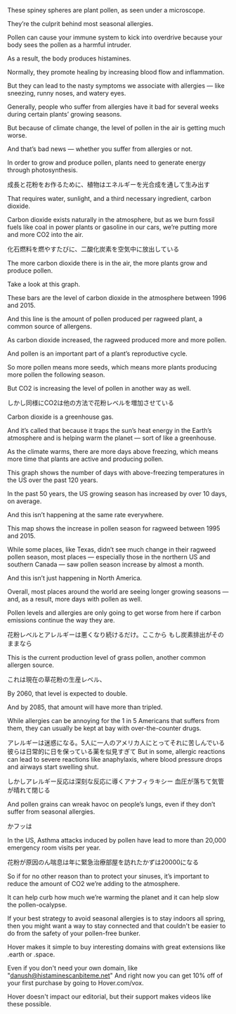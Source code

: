 These spiney spheres are plant pollen, as seen under a microscope.

They’re the culprit behind most seasonal allergies.

Pollen can cause your immune system to kick into overdrive because your body sees the pollen as a harmful intruder.

As a result, the body produces histamines.

Normally, they promote healing by increasing blood flow and inflammation.

But they can lead to the nasty symptoms we associate with allergies — like sneezing, runny noses, and watery eyes.

Generally, people who suffer from allergies have it bad for several weeks during certain plants’ growing seasons.

But because of climate change, the level of pollen in the air is getting much worse.

And that’s bad news — whether you suffer from allergies or not.

In order to grow and produce pollen, plants need to generate energy through photosynthesis.

成長と花粉をお作るために、植物はエネルギーを光合成を通して生み出す

That requires water, sunlight, and a third necessary ingredient, carbon dioxide.

Carbon dioxide exists naturally in the atmosphere, but as we burn fossil fuels like coal in power plants or gasoline in our cars, we’re putting more and more CO2 into the air.

化石燃料を燃やすたびに、二酸化炭素を空気中に放出している

The more carbon dioxide there is in the air, the more plants grow and produce pollen.

Take a look at this graph.

These bars are the level of carbon dioxide in the atmosphere between 1996 and 2015.

And this line is the amount of pollen produced per ragweed plant, a common source of allergens.

As carbon dioxide increased, the ragweed produced more and more pollen.

And pollen is an important part of a plant’s reproductive cycle.

So more pollen means more seeds, which means more plants producing more pollen the following season.

But CO2 is increasing the level of pollen in another way as well.

しかし同様にCO2は他の方法で花粉レベルを増加させている

Carbon dioxide is a greenhouse gas.

And it’s called that because it traps the sun’s heat energy in the Earth’s atmosphere and is helping warm the planet — sort of like a greenhouse.

As the climate warms, there are more days above freezing, which means more time that plants are active and producing pollen.

This graph shows the number of days with above-freezing temperatures in the US over the past 120 years.

In the past 50 years, the US growing season has increased by over 10 days, on average.

And this isn’t happening at the same rate everywhere.

This map shows the increase in pollen season for ragweed between 1995 and 2015.

While some places, like Texas, didn’t see much change in their ragweed pollen season, most places — especially those in the northern US and southern Canada — saw pollen season increase by almost a month.

And this isn’t just happening in North America.

Overall, most places around the world are seeing longer growing seasons — and, as a result, more days with pollen as well.

Pollen levels and allergies are only going to get worse from here if carbon emissions continue the way they are.

花粉レベルとアレルギーは悪くなり続けるだけ。ここから
もし炭素排出がそのままなら

This is the current production level of grass pollen, another common allergen source.

これは現在の草花粉の生産レベル、

By 2060, that level is expected to double.

And by 2085, that amount will have more than tripled.

While allergies can be annoying for the 1 in 5 Americans that suffers from them, they can usually be kept at bay with over-the-counter drugs.

アレルギーは迷惑になる。5人に一人のアメリカ人にとってそれに苦しんでいる彼らは日常的に日を保っている薬を似見すぎて
But in some, allergic reactions can lead to severe reactions like anaphylaxis, where blood pressure drops and airways start swelling shut.

しかしアレルギー反応は深刻な反応に導くアナフィラキシー
血圧が落ちて気管が晴れて閉じる

And pollen grains can wreak havoc on people’s lungs, even if they don’t suffer from seasonal allergies.

かフッは

In the US, Asthma attacks induced by pollen have lead to more than 20,000 emergency room visits per year.

花粉が原因のん喘息は年に緊急治療部屋を訪れたかずは20000になる

So if for no other reason than to protect your sinuses, it’s important to reduce the amount of CO2 we’re adding to the atmosphere.

It can help curb how much we’re warming the planet and it can help slow the pollen-ocalypse.

If your best strategy to avoid seasonal allergies is to stay indoors all spring, then you might want a way to stay connected and that couldn't be easier to do from the safety of your pollen-free bunker.

Hover makes it simple to buy interesting domains with great extensions like .earth or .space.

Even if you don't need your own domain, like "danush@histaminescanbiteme.net" And right now you can get 10% off of your first purchase by going to Hover.com/vox.

Hover doesn't impact our editorial, but their support makes videos like these possible.

